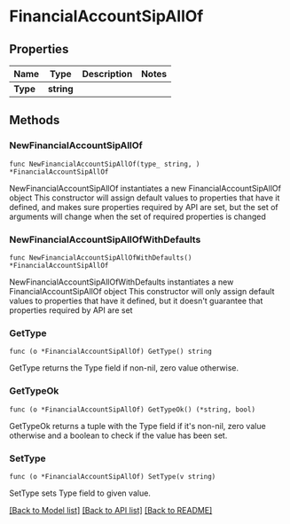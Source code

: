 # FinancialAccountSipAllOf

## Properties

Name | Type | Description | Notes
------------ | ------------- | ------------- | -------------
**Type** | **string** |  | 

## Methods

### NewFinancialAccountSipAllOf

`func NewFinancialAccountSipAllOf(type_ string, ) *FinancialAccountSipAllOf`

NewFinancialAccountSipAllOf instantiates a new FinancialAccountSipAllOf object
This constructor will assign default values to properties that have it defined,
and makes sure properties required by API are set, but the set of arguments
will change when the set of required properties is changed

### NewFinancialAccountSipAllOfWithDefaults

`func NewFinancialAccountSipAllOfWithDefaults() *FinancialAccountSipAllOf`

NewFinancialAccountSipAllOfWithDefaults instantiates a new FinancialAccountSipAllOf object
This constructor will only assign default values to properties that have it defined,
but it doesn't guarantee that properties required by API are set

### GetType

`func (o *FinancialAccountSipAllOf) GetType() string`

GetType returns the Type field if non-nil, zero value otherwise.

### GetTypeOk

`func (o *FinancialAccountSipAllOf) GetTypeOk() (*string, bool)`

GetTypeOk returns a tuple with the Type field if it's non-nil, zero value otherwise
and a boolean to check if the value has been set.

### SetType

`func (o *FinancialAccountSipAllOf) SetType(v string)`

SetType sets Type field to given value.



[[Back to Model list]](../README.md#documentation-for-models) [[Back to API list]](../README.md#documentation-for-api-endpoints) [[Back to README]](../README.md)



